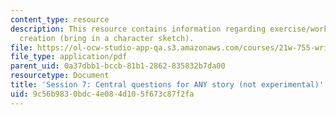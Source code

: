 ```yaml
---
content_type: resource
description: This resource contains information regarding exercise/workshop in character
  creation (bring in a character sketch).
file: https://ol-ocw-studio-app-qa.s3.amazonaws.com/courses/21w-755-writing-and-reading-short-stories-spring-2012/9c56b9830bdc4e084d105f673c87f2fa_MIT21W_755S12_ses7.pdf
file_type: application/pdf
parent_uid: 0a37dbb1-bccb-81b1-2862-835832b7da00
resourcetype: Document
title: 'Session 7: Central questions for ANY story (not experimental)'
uid: 9c56b983-0bdc-4e08-4d10-5f673c87f2fa
---
```

